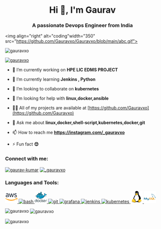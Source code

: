 <h1 align="center">Hi 👋, I'm Gaurav</h1>
<h3 align="center">A passionate Devops Engineer from India</h3>

<img align="right" alt="coding"width="350" src="https://github.com/Gauravxo/Gauravxo/blob/main/abc.gif">


<p align="left"> <img src="https://komarev.com/ghpvc/?username=gauravxo&label=Profile%20views&color=0e75b6&style=flat" alt="gauravxo" /> </p>

<p align="left"> <a href="https://github.com/ryo-ma/github-profile-trophy"><img src="https://github-profile-trophy.vercel.app/?username=gauravxo" alt="gauravxo" /></a> </p>

- 🔭 I’m currently working on **HPE LIC EDMS PROJECT**

- 🌱 I’m currently learning **Jenkins , Python**

- 👯 I’m looking to collaborate on **kubernetes**

- 🤝 I’m looking for help with **linux,docker,ansible**

- 👨‍💻 All of my projects are available at [https://github.com/Gauravxo](https://github.com/Gauravxo)

- 💬 Ask me about **linux,docker,shell-script,kubernetes,docker,git**

- 📫 How to reach me **https://instagram.com/_gauravxo**

- ⚡ Fun fact **😊**

<h3 align="left">Connect with me:</h3>
<p align="left">
<a href="https://linkedin.com/in/gaurav-kumar" target="blank"><img align="center" src="https://raw.githubusercontent.com/rahuldkjain/github-profile-readme-generator/master/src/images/icons/Social/linked-in-alt.svg" alt="gaurav-kumar" height="30" width="40" /></a>
<a href="https://instagram.com/_gauravxo" target="blank"><img align="center" src="https://raw.githubusercontent.com/rahuldkjain/github-profile-readme-generator/master/src/images/icons/Social/instagram.svg" alt="_gauravxo" height="30" width="40" /></a>
</p>

<h3 align="left">Languages and Tools:</h3>
<p align="left"> <a href="https://aws.amazon.com" target="_blank" rel="noreferrer"> <img src="https://raw.githubusercontent.com/devicons/devicon/master/icons/amazonwebservices/amazonwebservices-original-wordmark.svg" alt="aws" width="40" height="40"/> </a> <a href="https://www.gnu.org/software/bash/" target="_blank" rel="noreferrer"> <img src="https://www.vectorlogo.zone/logos/gnu_bash/gnu_bash-icon.svg" alt="bash" width="40" height="40"/> </a> <a href="https://www.docker.com/" target="_blank" rel="noreferrer"> <img src="https://raw.githubusercontent.com/devicons/devicon/master/icons/docker/docker-original-wordmark.svg" alt="docker" width="40" height="40"/> </a> <a href="https://git-scm.com/" target="_blank" rel="noreferrer"> <img src="https://www.vectorlogo.zone/logos/git-scm/git-scm-icon.svg" alt="git" width="40" height="40"/> </a> <a href="https://grafana.com" target="_blank" rel="noreferrer"> <img src="https://www.vectorlogo.zone/logos/grafana/grafana-icon.svg" alt="grafana" width="40" height="40"/> </a> <a href="https://www.jenkins.io" target="_blank" rel="noreferrer"> <img src="https://www.vectorlogo.zone/logos/jenkins/jenkins-icon.svg" alt="jenkins" width="40" height="40"/> </a> <a href="https://kubernetes.io" target="_blank" rel="noreferrer"> <img src="https://www.vectorlogo.zone/logos/kubernetes/kubernetes-icon.svg" alt="kubernetes" width="40" height="40"/> </a> <a href="https://www.linux.org/" target="_blank" rel="noreferrer"> <img src="https://raw.githubusercontent.com/devicons/devicon/master/icons/linux/linux-original.svg" alt="linux" width="40" height="40"/> </a> <a href="https://www.mysql.com/" target="_blank" rel="noreferrer"> <img src="https://raw.githubusercontent.com/devicons/devicon/master/icons/mysql/mysql-original-wordmark.svg" alt="mysql" width="40" height="40"/> </a> </p>

<p><img align="left" src="https://github-readme-stats.vercel.app/api/top-langs?username=gauravxo&show_icons=true&locale=en&layout=compact" alt="gauravxo" /></p>

<p>&nbsp;<img align="center" src="https://github-readme-stats.vercel.app/api?username=gauravxo&show_icons=true&locale=en" alt="gauravxo" /></p>

<p><img align="center" src="https://github-readme-streak-stats.herokuapp.com/?user=gauravxo&" alt="gauravxo" /></p>

